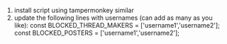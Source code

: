 1. install script using tampermonkey similar
2. update the following lines with usernames (can add as many as you like):
   const BLOCKED_THREAD_MAKERS = ['username1','username2'];
   const BLOCKED_POSTERS = ['username1','username2'];
